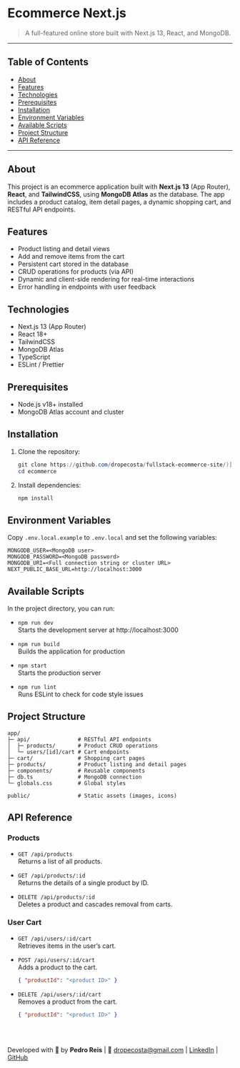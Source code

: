 # Ecommerce Next.js

> A full-featured online store built with Next.js 13, React, and MongoDB.

---

## Table of Contents

- [About](#about)
- [Features](#features)
- [Technologies](#technologies)
- [Prerequisites](#prerequisites)
- [Installation](#installation)
- [Environment Variables](#environment-variables)
- [Available Scripts](#available-scripts)
- [Project Structure](#project-structure)
- [API Reference](#api-reference)

---

## About

This project is an ecommerce application built with **Next.js 13** (App Router), **React**, and **TailwindCSS**, using **MongoDB Atlas** as the database. The app includes a product catalog, item detail pages, a dynamic shopping cart, and RESTful API endpoints.

## Features

- Product listing and detail views
- Add and remove items from the cart
- Persistent cart stored in the database
- CRUD operations for products (via API)
- Dynamic and client-side rendering for real-time interactions
- Error handling in endpoints with user feedback

## Technologies

- Next.js 13 (App Router)
- React 18+
- TailwindCSS
- MongoDB Atlas
- TypeScript
- ESLint / Prettier

## Prerequisites

- Node.js v18+ installed
- MongoDB Atlas account and cluster

## Installation

1. Clone the repository:
   ```powershell
   git clone https://github.com/dropecosta/fullstack-ecommerce-site/)](https://github.com/dropecosta/fullstack-ecommerce-site/
   cd ecommerce
   ```
2. Install dependencies:
   ```powershell
   npm install
   ```

## Environment Variables

Copy `.env.local.example` to `.env.local` and set the following variables:

```dotenv
MONGODB_USER=<MongoDB user>
MONGODB_PASSWORD=<MongoDB password>
MONGODB_URI=<Full connection string or cluster URL>
NEXT_PUBLIC_BASE_URL=http://localhost:3000
```

## Available Scripts

In the project directory, you can run:

- `npm run dev`  
  Starts the development server at http://localhost:3000

- `npm run build`  
  Builds the application for production

- `npm start`  
  Starts the production server

- `npm run lint`  
  Runs ESLint to check for code style issues

## Project Structure

```text
app/
├─ api/               # RESTful API endpoints
│  ├─ products/       # Product CRUD operations
│  └─ users/[id]/cart # Cart endpoints
├─ cart/              # Shopping cart pages
├─ products/          # Product listing and detail pages
├─ components/        # Reusable components
├─ db.ts              # MongoDB connection
└─ globals.css        # Global styles

public/               # Static assets (images, icons)
```

## API Reference

### Products

- `GET /api/products`  
  Returns a list of all products.

- `GET /api/products/:id`  
  Returns the details of a single product by ID.

- `DELETE /api/products/:id`  
  Deletes a product and cascades removal from carts.

### User Cart

- `GET /api/users/:id/cart`  
  Retrieves items in the user’s cart.

- `POST /api/users/:id/cart`  
  Adds a product to the cart.  
  ```json
  { "productId": "<product ID>" }
  ```

- `DELETE /api/users/:id/cart`  
  Removes a product from the cart.  
  ```json
  { "productId": "<product ID>" }
  ```
  <br/><br/>


Developed with 🧡 by **Pedro Reis**  | 📧 dropecosta@gmail.com  | [LinkedIn](https://www.linkedin.com/in/dropecosta/) | [GitHub](https://github.com/dropecosta)

